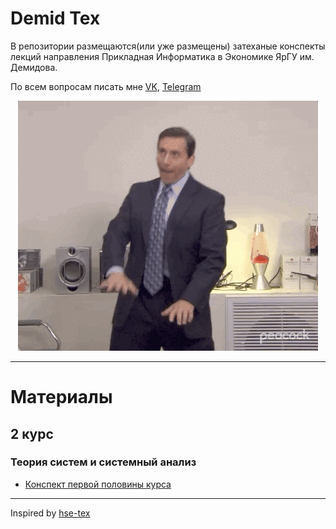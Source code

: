 # Demid Tex
 В репозитории размещаются(или уже размещены) затеханые конспекты лекций направления Прикладная Информатика в Экономике ЯрГУ им. Демидова. 
 
 По всем вопросам писать мне [VK](https://vk.com/szsss), [Telegram](https://t.me/mycherijv)
 
 <p align="center">
  <img src="https://github.com/Lililililililililililiiliilil/demid-tex/blob/main/giphy%20(1).gif?raw=true">
</p>
 
 ---
 
# Материалы
 
## 2 курс
 
### Теория систем и системный анализ
 
* [Конспект первой половины курса](https://lililililililililililiiliilil.github.io/demid-tex/course-2/systems-theory/sis.pdf)

---

Inspired by [hse-tex](https://hse-tex.me/)
